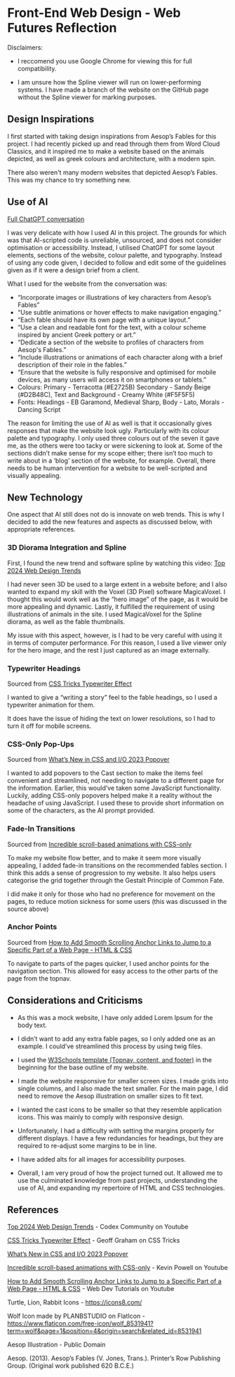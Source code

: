 ﻿# <a name="_976xo7219f03"></a>**Front-End Web Design - Web Futures Reflection**

Disclaimers:

- I reccomend you use Google Chrome for viewing this for full compatibility.

- I am unsure how the Spline viewer will run on lower-performing systems. I have made a branch of the website on the GitHub page without the Spline viewer for marking purposes.

## <a name="_18thnmo2mtpf"></a>Design Inspirations

I first started with taking design inspirations from Aesop’s Fables for this project. I had recently picked up and read through them from Word Cloud Classics, and it inspired me to make a website based on the animals depicted, as well as greek colours and architecture, with a modern spin.

There also weren't many modern websites that depicted Aesop’s Fables. This was my chance to try something new.

## <a name="_f6pqspueu31z"></a>Use of AI

[Full ChatGPT conversation](https://chat.openai.com/share/6376d1ea-af91-4bdc-8e52-98112f725145)

I was very delicate with how I used AI in this project. The grounds for which was that AI-scripted code is unreliable, unsourced, and does not consider optimisation or accessibility. Instead, I utilised ChatGPT for some layout elements, sections of the website, colour palette, and typography. Instead of using any code given, I decided to follow and edit some of the guidelines given as if it were a design brief from a client.

What I used for the website from the conversation was:

- “Incorporate images or illustrations of  key characters from Aesop’s Fables”
- “Use subtle animations or hover effects to make navigation engaging.”
- “Each fable should have its own page with a unique layout.”
- “Use a clean and readable font for the text, with a colour scheme inspired by ancient Greek pottery or art.”
- “Dedicate a section of the website to profiles of characters from Aesop's Fables.”
- “Include illustrations or animations of each character along with a brief description of their role in the fables.”
- “Ensure that the website is fully responsive and optimised for mobile devices, as many users will access it on smartphones or tablets.”
- Colours: Primary - Terracotta (#E2725B)  Secondary - Sandy Beige (#D2B48C), Text and Background - Creamy White (#F5F5F5)
- Fonts: Headings - EB Garamond, Medieval Sharp, Body - Lato, Morals - Dancing Script

The reason for limiting the use of AI as well is that it occasionally gives responses that make the website look ugly. Particularly with its colour palette and typography. I only used three colours out of the seven it gave me, as the others were too tacky or were sickening to look at. Some of the sections didn’t make sense for my scope either; there isn’t too much to write about in a ‘blog’ section of the website, for example. Overall, there needs to be human intervention for a website to be well-scripted and visually appealing. 


## <a name="_j5v6ijoh9b0"></a>New Technology

One aspect that AI still does not do is innovate on web trends. This is why I decided to add the new features and aspects as discussed below, with appropriate references.

### <a name="_20ys5erjqaw9"></a>3D Diorama Integration and Spline

First, I found the new trend and software spline by watching this video: [Top 2024 Web Design Trends](https://www.youtube.com/watch?v=qthkkHPNAYQ&t=110s)

I had never seen 3D be used to a large extent in a website before; and I also wanted to expand my skill with the Voxel (3D Pixel) software MagicaVoxel. I thought this would work well as the “hero image” of the page, as it would be more appealing and dynamic. Lastly, it fulfilled the requirement of using illustrations of animals in the site. I used MagicaVoxel for the Spline diorama, as well as the fable thumbnails. 

My issue with this aspect, however, is I had to be very careful with using it in terms of computer performance. For this reason, I used a live viewer only for the hero image, and the rest I just captured as an image externally. 
### <a name="_qxd0pu6gwwfd"></a>Typewriter Headings

Sourced from [CSS Tricks Typewriter Effect](https://css-tricks.com/snippets/css/typewriter-effect/)

I wanted to give a “writing a story” feel to the fable headings, so I used a typewriter animation for them.

It does have the issue of hiding the text on lower resolutions, so I had to turn it off for mobile screens.

### <a name="_bw623blboutk"></a>CSS-Only Pop-Ups

Sourced from [What’s New in CSS and I/O 2023 Popover](https://developer.chrome.com/blog/whats-new-css-ui-2023#popover)

I wanted to add popovers to the Cast section to make the items feel convenient and streamlined, not needing to navigate to a different page for the information. Earlier, this would’ve taken some JavaScript functionality. Luckily, adding CSS-only popovers helped make it a reality without the headache of using JavaScript. I used these to provide short information on some of the characters, as the AI prompt provided.

### <a name="_68hqb90tcjn"></a>Fade-In Transitions

Sourced from [Incredible scroll-based animations with CSS-only](https://www.youtube.com/watch?v=UmzFk68Bwdk)

To make my website flow better, and to make it seem more visually appealing, I added fade-in transitions on the recommended fables section. I think this adds a sense of progression to my website. It also helps users categorise the grid together through the Gestalt Principle of Common Fate. 

I did make it only for those who had no preference for movement on the pages, to reduce motion sickness for some users (this was discussed in the source above)

### <a name="_2d68cdft110y"></a>Anchor Points

Sourced from [How to Add Smooth Scrolling Anchor Links to Jump to a Specific Part of a Web Page - HTML & CSS](https://www.youtube.com/watch?v=k4EGA95ZK4o)

To navigate to parts of the pages quicker, I used anchor points for the navigation section. This allowed for easy access to the other parts of the page from the topnav.

## <a name="_mx048jat01qo"></a>Considerations and Criticisms

- As this was a mock website, I have only added Lorem Ipsum for the body text.

- I didn’t want to add any extra fable pages, so I only added one as an example. I could’ve streamlined this process by using twig files.

- I used the [W3Schools template (Topnav, content, and footer)](https://www.w3schools.com/css/css_templates.asp) in the beginning for the base outline of my website. 

- I made the website responsive for smaller screen sizes. I made grids into single columns, and I also made the text smaller. For the main page, I did need to remove the Aesop illustration on smaller sizes to fit text.

- I wanted the cast icons to be smaller so that they resemble application icons. This was mainly to comply with responsive design. 

- Unfortunately, I had a difficulty with setting the margins properly for different displays. I have a few redundancies for headings, but they are required to re-adjust some margins to be in line.


- I have added alts for all images for accessibility purposes. 

- Overall, I am very proud of how the project turned out. It allowed me to use the culminated knowledge from past projects, understanding the use of AI, and expanding my repertoire of HTML and CSS technologies.



## <a name="_igczp8bqu8dq"></a>References

[Top 2024 Web Design Trends](https://www.youtube.com/watch?v=qthkkHPNAYQ&t=110s) - Codex Community on Youtube

[CSS Tricks Typewriter Effect](https://css-tricks.com/snippets/css/typewriter-effect/) - Geoff Graham on CSS Tricks

[What’s New in CSS and I/O 2023 Popover](https://developer.chrome.com/blog/whats-new-css-ui-2023#popover)

[Incredible scroll-based animations with CSS-only](https://www.youtube.com/watch?v=UmzFk68Bwdk) - Kevin Powell on Youtube

[How to Add Smooth Scrolling Anchor Links to Jump to a Specific Part of a Web Page - HTML & CSS](https://www.youtube.com/watch?v=k4EGA95ZK4o) - Web Dev Tutorials on Youtube

Turtle, Lion, Rabbit Icons - <https://icons8.com/>

Wolf Icon made by PLANBSTUDIO on FlatIcon - <https://www.flaticon.com/free-icon/wolf_8531941?term=wolf&page=1&position=4&origin=search&related_id=8531941>

Aesop Illustration - Public Domain

Aesop. (2013). Aesop’s Fables (V. Jones, Trans.). Printer’s Row Publishing Group. (Original work published 620 B.C.E.)



